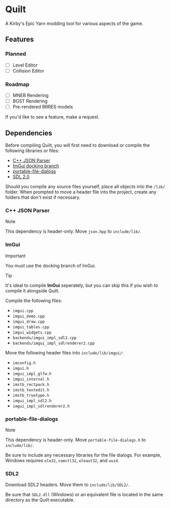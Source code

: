 # Quilt
A Kirby's Epic Yarn modding tool for various aspects of the game.

## Features
### Planned
- [ ] Level Editor
- [ ] Collision Editor
### Roadmap
- [ ] MNEB Rendering
- [ ] BGST Rendering
- [ ] Pre-rendered BRRES models

If you'd like to see a feature, make a request.

## Dependencies
Before compiling Quilt, you will first need to download or compile the following libraries or files:

- [C++ JSON Parser](https://github.com/nlohmann/json)
- [ImGui docking branch](https://github.com/ocornut/imgui/tree/docking)
- [portable-file-dialogs](https://github.com/samhocevar/portable-file-dialogs)
- [SDL 2.0](https://github.com/libsdl-org/SDL)

Should you compile any source files yourself, place all objects into the `/lib/` folder. When prompted to move a header file into the project, create any folders that don't exist if necessary.

### C++ JSON Parser
> [!NOTE]
> This dependency is header-only. Move `json.hpp` to `include/lib/`.

### ImGui
> [!IMPORTANT]
> You must use the docking branch of ImGui.

> [!TIP]
> It's ideal to compile **ImGui** seperately, but you can skip this if you wish to compile it alongside Quilt.

Compile the following files:
- `imgui.cpp`
- `imgui_demo.cpp`
- `imgui_draw.cpp`
- `imgui_tables.cpp`
- `imgui_widgets.cpp`
- `backends/imgui_impl_sdl2.cpp`
- `backends/imgui_impl_sdlrenderer2.cpp`

Move the following header files into `include/lib/imgui/`:
- `imconfig.h`
- `imgui.h`
- `imgui_impl_glfw.h`
- `imgui_internal.h`
- `imstb_rectpack.h`
- `imstb_textedit.h`
- `imstb_truetype.h`
- `imgui_impl_sdl2.h`
- `imgui_impl_sdlrenderer2.h`

### portable-file-dialogs
> [!NOTE]
> This dependency is header-only. Move `portable-file-dialogs.h` to `include/lib/`.

Be sure to include any necessary libraries for the file dialogs. For example, Windows requires `ole32`, `comctl32`, `oleaut32`, and `uuid`.

### SDL2
Download SDL2 headers. Move them to `include/lib/SDL2/`.

Be sure that `SDL2.dll` (Windows) or an equivalent file is located in the same directory as the Quilt executable.
